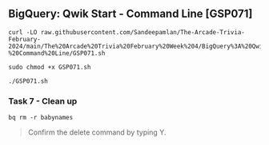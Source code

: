 ## BigQuery: Qwik Start - Command Line [GSP071]

```
curl -LO raw.githubusercontent.com/Sandeepamlan/The-Arcade-Trivia-February-2024/main/The%20Arcade%20Trivia%20February%20Week%204/BigQuery%3A%20Qwik%20Start%20-%20Command%20Line/GSP071.sh

sudo chmod +x GSP071.sh

./GSP071.sh

```

### Task 7 -  Clean up

```
bq rm -r babynames
```

> Confirm the delete command by typing Y.



